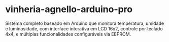 # vinheria-agnello-arduino-pro
Sistema completo baseado em Arduino que monitora temperatura, umidade e luminosidade, com interface interativa em LCD 16x2, controle por teclado 4x4, e múltiplas funcionalidades configuráveis via EEPROM.
